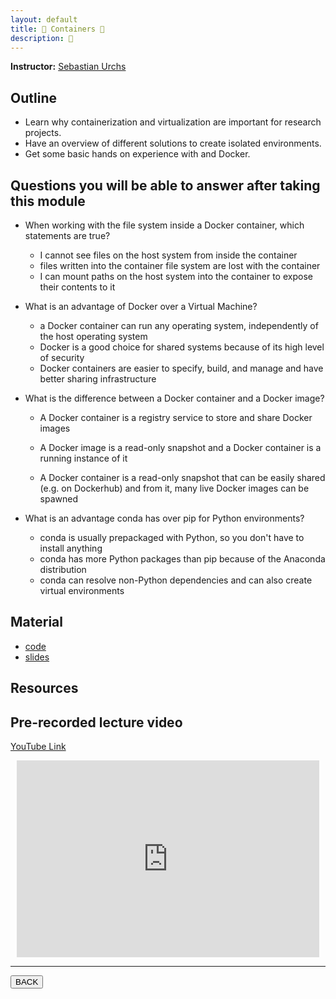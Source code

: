 ```yaml
---
layout: default
title: 🐋 Containers 🐋
description: 🐋
---
```


**Instructor:** [ Sebastian Urchs](link)

## Outline

- Learn why containerization and virtualization are important for research projects.
- Have an overview of different solutions to create isolated environments.
- Get some basic hands on experience with and Docker.

## Questions you will be able to answer after taking this module

- When working with the file system inside a Docker container, which statements are true?
  - I cannot see files on the host system from inside the container
  - files written into the container file system are lost with the container
  - I can mount paths on the host system into the container to expose their contents to it
- What is an advantage of Docker over a Virtual Machine?
  - a Docker container can run any operating system, independently of the host operating system
  - Docker is a good choice for shared systems because of its high level of security
  - Docker containers are easier to specify, build, and manage and have better sharing infrastructure
- What is the difference between a Docker container and a Docker image?

  - A Docker container is a registry service to store and share Docker images

  - A Docker image is a read-only snapshot and a Docker container is a running instance of it

  - A Docker container is a read-only snapshot that can be easily shared
    (e.g. on Dockerhub) and from it, many live Docker images can be spawned

- What is an advantage conda has over pip for Python environments?
  - conda is usually prepackaged with Python, so you don't have to install anything
  - conda has more Python packages than pip because of the Anaconda distribution
  - conda can resolve non-Python dependencies and can also create virtual environments

## Material

- [code](https://github.com/neurodatascience/QLS-course-materials/tree/main/Lectures/2024/11_containers)
- [slides](https://github.com/neurodatascience/QLS-course-materials/tree/main/Lectures/2024/11_containers/lecture)

## Resources

## Pre-recorded lecture video

[YouTube Link](https://www.youtube.com/watch?v=KolUIDOynls)

<div style="display: flex; justify-content: center; margin: 10px">

  <iframe
    width="560"
    height="315"
    src="https://www.youtube.com/embed/KolUIDOynls?si=Yf5eFi3OQo243fw-"
    title="YouTube video player"
    frameborder="0"
    allow="accelerometer; autoplay; clipboard-write; encrypted-media; gyroscope; picture-in-picture; web-share" referrerpolicy="strict-origin-when-cross-origin"
    allowfullscreen>
  </iframe>

</div>

---

<a href="{{ site.url }}/lectures-materials/latest.html"><button>BACK</button></a>
